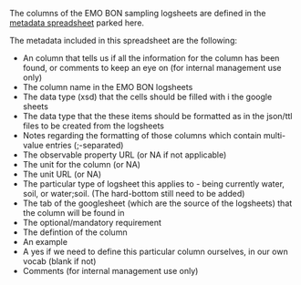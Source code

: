 The columns of the EMO BON sampling logsheets are defined in the [metadata spreadsheet](https://github.com/emo-bon/emobon-ontology-design/blob/master/vocabulary/EMOBON-logsheet-metadata.csv) parked here.

The metadata included in this spreadsheet are the following:
* An column that tells us if all the information for the column has been found, or comments to keep an eye on (for internal management use only)
* The column name in the EMO BON logsheets
* The data type (xsd) that the cells should be filled with i the google sheets
* The data type that the these items should be formatted as in the json/ttl files to be created from the logsheets
* Notes regarding the formatting of those columns which contain multi-value entries (;-separated)
* The observable property URL (or NA if not applicable)
* The unit for the column (or NA)
* The unit URL (or NA)
* The particular type of logsheet this applies to - being currently water, soil, or water;soil. (The hard-bottom still need to be added)
* The tab of the googlesheet (which are the source of the logsheets) that the column will be found in
* The optional/mandatory requirement
* The defintion of the column
* An example
* A yes if we need to define this particular column ourselves, in our own vocab (blank if not)
* Comments (for internal management use only)
